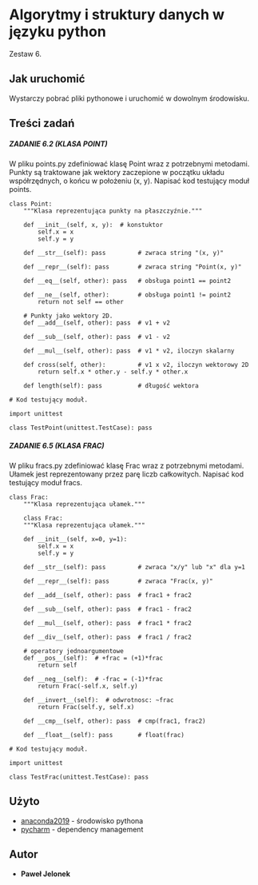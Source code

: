 # Algorytmy i struktury danych w języku python 

Zestaw 6.

## Jak uruchomić

Wystarczy pobrać pliki pythonowe i uruchomić w dowolnym środowisku.
## Treści zadań


##### ZADANIE 6.2 (KLASA POINT)
W pliku points.py zdefiniować klasę Point wraz z potrzebnymi metodami. Punkty są traktowane jak wektory zaczepione w początku układu współrzędnych, o końcu w położeniu (x, y). Napisać kod testujący moduł points.
```
class Point:
    """Klasa reprezentująca punkty na płaszczyźnie."""

    def __init__(self, x, y):  # konstuktor
        self.x = x
        self.y = y

    def __str__(self): pass         # zwraca string "(x, y)"

    def __repr__(self): pass        # zwraca string "Point(x, y)"

    def __eq__(self, other): pass   # obsługa point1 == point2

    def __ne__(self, other):        # obsługa point1 != point2
        return not self == other

    # Punkty jako wektory 2D.
    def __add__(self, other): pass  # v1 + v2

    def __sub__(self, other): pass  # v1 - v2

    def __mul__(self, other): pass  # v1 * v2, iloczyn skalarny

    def cross(self, other):         # v1 x v2, iloczyn wektorowy 2D
        return self.x * other.y - self.y * other.x

    def length(self): pass          # długość wektora

# Kod testujący moduł.

import unittest

class TestPoint(unittest.TestCase): pass
```
##### ZADANIE 6.5 (KLASA FRAC)
W pliku fracs.py zdefiniować klasę Frac wraz z potrzebnymi metodami. Ułamek jest reprezentowany przez parę liczb całkowitych. Napisać kod testujący moduł fracs.
```
class Frac:
    """Klasa reprezentująca ułamek."""

    class Frac:
    """Klasa reprezentująca ułamek."""

    def __init__(self, x=0, y=1):
        self.x = x
        self.y = y

    def __str__(self): pass         # zwraca "x/y" lub "x" dla y=1

    def __repr__(self): pass        # zwraca "Frac(x, y)"

    def __add__(self, other): pass  # frac1 + frac2

    def __sub__(self, other): pass  # frac1 - frac2

    def __mul__(self, other): pass  # frac1 * frac2

    def __div__(self, other): pass  # frac1 / frac2

    # operatory jednoargumentowe
    def __pos__(self):  # +frac = (+1)*frac
        return self

    def __neg__(self):  # -frac = (-1)*frac
        return Frac(-self.x, self.y)

    def __invert__(self):  # odwrotnosc: ~frac
        return Frac(self.y, self.x)

    def __cmp__(self, other): pass  # cmp(frac1, frac2)

    def __float__(self): pass       # float(frac)

# Kod testujący moduł.

import unittest

class TestFrac(unittest.TestCase): pass

```
## Użyto

* [anaconda2019](https://www.anaconda.com/distribution/) - środowisko pythona
* [pycharm](https://www.jetbrains.com/pycharm/download/) - dependency management

## Autor

* **Paweł Jelonek** 